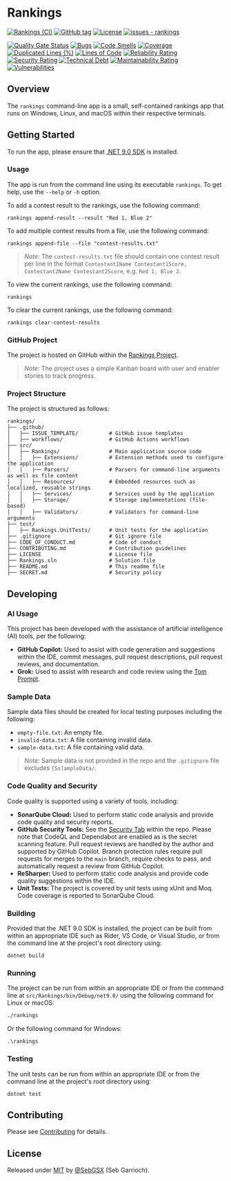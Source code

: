 # Rankings

[![Rankings (CI)](https://github.com/SebGSX/rankings/actions/workflows/continuous-integration.yml/badge.svg)](https://github.com/SebGSX/rankings/actions/workflows/continuous-integration.yml)
[![GitHub tag](https://img.shields.io/github/tag/SebGSX/rankings?include_prereleases=&sort=semver&color=blue)](https://github.com/SebGSX/rankings/releases/)
[![License](https://img.shields.io/badge/License-MIT-blue)](#license)
[![issues - rankings](https://img.shields.io/github/issues/SebGSX/rankings)](https://github.com/SebGSX/rankings/issues)

[![Quality Gate Status](https://sonarcloud.io/api/project_badges/measure?project=SebGSX_rankings&metric=alert_status)](https://sonarcloud.io/summary/new_code?id=SebGSX_rankings)
[![Bugs](https://sonarcloud.io/api/project_badges/measure?project=SebGSX_rankings&metric=bugs)](https://sonarcloud.io/summary/new_code?id=SebGSX_rankings)
[![Code Smells](https://sonarcloud.io/api/project_badges/measure?project=SebGSX_rankings&metric=code_smells)](https://sonarcloud.io/summary/new_code?id=SebGSX_rankings)
[![Coverage](https://sonarcloud.io/api/project_badges/measure?project=SebGSX_rankings&metric=coverage)](https://sonarcloud.io/summary/new_code?id=SebGSX_rankings)
[![Duplicated Lines (%)](https://sonarcloud.io/api/project_badges/measure?project=SebGSX_rankings&metric=duplicated_lines_density)](https://sonarcloud.io/summary/new_code?id=SebGSX_rankings)
[![Lines of Code](https://sonarcloud.io/api/project_badges/measure?project=SebGSX_rankings&metric=ncloc)](https://sonarcloud.io/summary/new_code?id=SebGSX_rankings)
[![Reliability Rating](https://sonarcloud.io/api/project_badges/measure?project=SebGSX_rankings&metric=reliability_rating)](https://sonarcloud.io/summary/new_code?id=SebGSX_rankings)
[![Security Rating](https://sonarcloud.io/api/project_badges/measure?project=SebGSX_rankings&metric=security_rating)](https://sonarcloud.io/summary/new_code?id=SebGSX_rankings)
[![Technical Debt](https://sonarcloud.io/api/project_badges/measure?project=SebGSX_rankings&metric=sqale_index)](https://sonarcloud.io/summary/new_code?id=SebGSX_rankings)
[![Maintainability Rating](https://sonarcloud.io/api/project_badges/measure?project=SebGSX_rankings&metric=sqale_rating)](https://sonarcloud.io/summary/new_code?id=SebGSX_rankings)
[![Vulnerabilities](https://sonarcloud.io/api/project_badges/measure?project=SebGSX_rankings&metric=vulnerabilities)](https://sonarcloud.io/summary/new_code?id=SebGSX_rankings)

## Overview

The `rankings` command-line app is a small, self-contained rankings app that runs on Windows, Linux, and macOS within
their respective terminals.

## Getting Started

To run the app, please ensure that [.NET 9.0 SDK](https://dotnet.microsoft.com/download) is installed.

### Usage

The app is run from the command line using its executable `rankings`. To get help, use the `--help` or `-h` option.

To add a contest result to the rankings, use the following command:

```shell
rankings append-result --result "Red 1, Blue 2"
```

To add multiple contest results from a file, use the following command:

```shell
rankings append-file --file "contest-results.txt"
```

> *Note:* The `contest-results.txt` file should contain one contest result per line in the format
> `Contestant1Name Contestant1Score, Contestant2Name Contestant2Score`, e.g. `Red 1, Blue 2`.

To view the current rankings, use the following command:

```shell
rankings
```

To clear the current rankings, use the following command:

```shell
rankings clear-contest-results
```

### GitHub Project

The project is hosted on GitHub within the [Rankings Project](https://github.com/users/SebGSX/projects/10).

> *Note:* The project uses a simple Kanban board with user and enabler stories to track progress.

### Project Structure

The project is structured as follows:

```
rankings/
├── .github/
│   ├── ISSUE_TEMPLATE/          # GitHub issue templates
│   ├── workflows/               # GitHub Actions workflows
├── src/
│   ├── Rankings/                # Main application source code
│   │   ├── Extensions/          # Extension methods used to configure the application
│   │   ├── Parsers/             # Parsers for command-line arguments as well as file content
│   │   ├── Resources/           # Embedded resources such as localized, reusable strings
│   │   ├── Services/            # Services used by the application
│   │   ├── Storage/             # Storage implementations (file-based)
│   │   ├── Validators/          # Validators for command-line arguments
├── test/
│   ├── Rankings.UnitTests/      # Unit tests for the application
├── .gitignore                   # Git ignore file
├── CODE_OF_CONDUCT.md           # Code of conduct
├── CONTRIBUTING.md              # Contribution guidelines
├── LICENSE                      # License file
├── Rankings.sln                 # Solution file
├── README.md                    # This readme file
├── SECRET.md                    # Security policy
```

## Developing

### AI Usage

This project has been developed with the assistance of artificial intelligence (AI) tools, per the following:

- **GitHub Copilot:** Used to assist with code generation and suggestions within the IDE, commit messages, pull request
  descriptions, pull request reviews, and documentation.
- **Grok:** Used to assist with research and code review using
  the [Tom Prompt](https://github.com/SebGSX/Prompt-Engineering/blob/main/prompt-engineering/pull-request-review.md).

### Sample Data

Sample data files should be created for local testing purposes including the following:

- `empty-file.txt`: An empty file.
- `invalid-data.txt`: A file containing invalid data.
- `sample-data.txt`: A file containing valid data.

> *Note:* Sample data is not provided in the repo and the `.gitignore` file excludes `[Ss]ampleData/`.

### Code Quality and Security

Code quality is supported using a variety of tools, including:

- **SonarQube Cloud:** Used to perform static code analysis and provide code quality and security reports.
- **GitHub Security Tools:** See the [Security Tab](https://github.com/SebGSX/rankings/security) within the repo.
  Please note that CodeQL and Dependabot are enabled as is the secret scanning feature. Pull request reviews are
  handled by the author and supported by GitHub Copilot. Branch protection rules require pull requests for merges to
  the `main` branch, require checks to pass, and automatically request a review from GitHub Copilot.
- **ReSharper:** Used to perform static code analysis and provide code quality suggestions within the IDE.
- **Unit Tests:** The project is covered by unit tests using xUnit and Moq. Code coverage is reported to SonarQube
  Cloud.

### Building

Provided that the .NET 9.0 SDK is installed, the project can be built from within an appropriate IDE such as Rider,
VS Code, or Visual Studio, or from the command line at the project's root directory using:

```shell
dotnet build
```

### Running

The project can be run from within an appropriate IDE or from the command line at `src/Rankings/bin/Debug/net9.0/`
using the following command for Linux or macOS:

```bash
./rankings
```

Or the following command for Windows:

```shell
.\rankings
```

### Testing

The unit tests can be run from within an appropriate IDE or from the command line at the project's root directory using:

```shell
dotnet test
```

## Contributing

Please see [Contributing](https://github.com/SebGSX/rankings/blob/main/CONTRIBUTING.md) for details.

## License

Released under [MIT](/LICENSE) by [@SebGSX](https://github.com/SebGSX) (Seb Garrioch).
